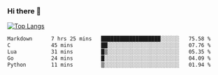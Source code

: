 ### Hi there 👋

<!--
**3Xpl0it3r/3Xpl0it3r** is a ✨ _special_ ✨ repository because its `README.md` (this file) appears on your GitHub profile.

Here are some ideas to get you started:

- 🔭 I’m currently working on ...
- 🌱 I’m currently learning ...
- 👯 I’m looking to collaborate on ...
- 🤔 I’m looking for help with ...
- 💬 Ask me about ...
- 📫 How to reach me: ...
- 😄 Pronouns: ...
- ⚡ Fun fact: ...
-->


[![Top Langs](https://github-readme-stats.vercel.app/api/top-langs/?username=3Xpl0it3r&layout=compact)](https://github.com/3Xpl0it3r/3Xpl0it3r)

<!--START_SECTION:waka-->

```txt
Markdown      7 hrs 25 mins   ███████████████████░░░░░░   75.58 %
C             45 mins         ██░░░░░░░░░░░░░░░░░░░░░░░   07.76 %
Lua           31 mins         █▒░░░░░░░░░░░░░░░░░░░░░░░   05.35 %
Go            24 mins         █░░░░░░░░░░░░░░░░░░░░░░░░   04.09 %
Python        11 mins         ▒░░░░░░░░░░░░░░░░░░░░░░░░   01.94 %
```

<!--END_SECTION:waka-->
